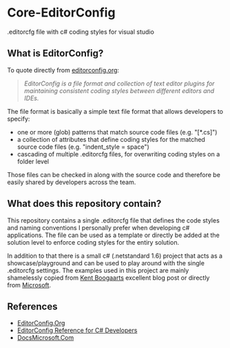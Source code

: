 # Core-EditorConfig
.editorcfg file with c# coding styles for visual studio

## What is EditorConfig?
To quote directly from [editorconfig.org](http://editorconfig.org):

> *EditorConfig is a file format and collection of text editor plugins for maintaining consistent coding styles between different editors and IDEs.*

The file format is basically a simple text file format that allows developers to specify:
* one or more (glob) patterns that match source code files (e.g. "[*.cs]") 
* a collection of attributes that define coding styles for the matched source code files (e.g. "indent_style = space")
* cascading of multiple .editorcfg files, for overwriting coding styles on a folder level

Those files can be checked in along with the source code and therefore be easily shared by developers across the team.

## What does this repository contain?
This repository contains a single .editorcfg file that defines the code styles and naming conventions I personally prefer when developing c# applications. The file can be used as a template or directly be added at the solution level to enforce coding styles for the entiry solution.

In addition to that there is a small c# (.netstandard 1.6) project that acts as a showcase/playground and can be used to play around with the single .editorcfg settings. The examples used in this project are mainly shamelessly copied from [Kent Boogaarts](https://kent-boogaart.com/blog/editorconfig-reference-for-c-developers) excellent blog post or directly from [Microsoft](https://docs.microsoft.com/en-us/visualstudio/ide/editorconfig-code-style-settings-reference).

## References
* [EditorConfig.Org](http://editorconfig.org)
* [EditorConfig Reference for C# Developers](https://kent-boogaart.com/blog/editorconfig-reference-for-c-developers)
* [DocsMicrosoft.Com](https://docs.microsoft.com/en-us/visualstudio/ide/editorconfig-code-style-settings-reference)
